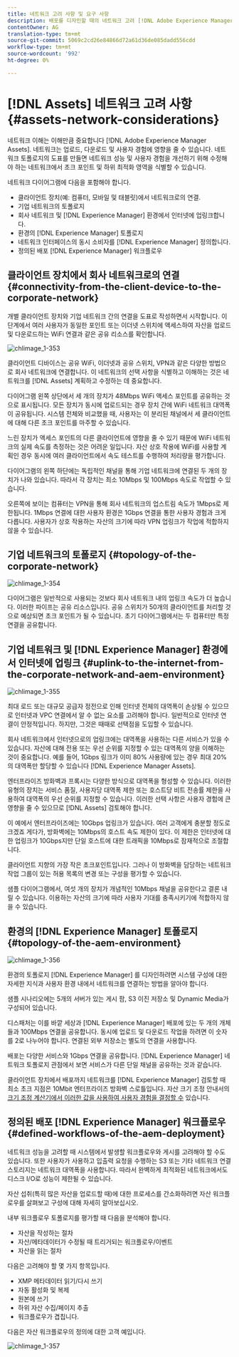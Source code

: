 ```yaml
---
title: 네트워크 고려 사항 및 요구 사항
description: 배포를 디자인할 때의 네트워크 고려 [!DNL Adobe Experience Manager Assets] 사항에 대해 설명합니다.
contentOwner: AG
translation-type: tm+mt
source-git-commit: 5069c2cd26e84866d72a61d36de085dadd556cdd
workflow-type: tm+mt
source-wordcount: '992'
ht-degree: 0%

---
```



# [!DNL Assets] 네트워크 고려 사항 {#assets-network-considerations}

네트워크 이해는 이해만큼 중요합니다 [!DNL Adobe Experience Manager Assets]. 네트워크는 업로드, 다운로드 및 사용자 경험에 영향을 줄 수 있습니다. 네트워크 토폴로지의 도표를 만들면 네트워크 성능 및 사용자 경험을 개선하기 위해 수정해야 하는 네트워크에서 초크 포인트 및 하위 최적화 영역을 식별할 수 있습니다.

네트워크 다이어그램에 다음을 포함해야 합니다.

* 클라이언트 장치(예: 컴퓨터, 모바일 및 태블릿)에서 네트워크로의 연결.
* 기업 네트워크의 토폴로지
* 회사 네트워크 및 [!DNL Experience Manager] 환경에서 인터넷에 업링크합니다.
* 환경의 [!DNL Experience Manager] 토폴로지
* 네트워크 인터페이스의 동시 소비자를 [!DNL Experience Manager] 정의합니다.
* 정의된 배포 [!DNL Experience Manager] 워크플로우

## 클라이언트 장치에서 회사 네트워크로의 연결 {#connectivity-from-the-client-device-to-the-corporate-network}

개별 클라이언트 장치와 기업 네트워크 간의 연결을 도표로 작성하면서 시작합니다. 이 단계에서 여러 사용자가 동일한 포인트 또는 이더넷 스위치에 액세스하여 자산을 업로드 및 다운로드하는 WiFi 연결과 같은 공유 리소스를 확인합니다.

![chlimage_1-353](assets/chlimage_1-353.png)

클라이언트 디바이스는 공유 WiFi, 이더넷과 공유 스위치, VPN과 같은 다양한 방법으로 회사 네트워크에 연결합니다. 이 네트워크의 선택 사항을 식별하고 이해하는 것은 네트워크를 [!DNL Assets] 계획하고 수정하는 데 중요합니다.

다이어그램 왼쪽 상단에서 세 개의 장치가 48Mbps WiFi 액세스 포인트를 공유하는 것으로 표시됩니다. 모든 장치가 동시에 업로드되는 경우 장치 간에 WiFi 네트워크 대역폭이 공유됩니다. 시스템 전체와 비교했을 때, 사용자는 이 분리된 채널에서 세 클라이언트에 대해 다른 초크 포인트를 마주할 수 있습니다.

느린 장치가 액세스 포인트의 다른 클라이언트에 영향을 줄 수 있기 때문에 WiFi 네트워크의 실제 속도를 측정하는 것은 어려운 일입니다. 자산 상호 작용에 WiFi를 사용할 계획인 경우 동시에 여러 클라이언트에서 속도 테스트를 수행하여 처리량을 평가합니다.

다이어그램의 왼쪽 하단에는 독립적인 채널을 통해 기업 네트워크에 연결된 두 개의 장치가 나와 있습니다. 따라서 각 장치는 최소 10Mbps 및 100Mbps 속도로 작업할 수 있습니다.

오른쪽에 보이는 컴퓨터는 VPN을 통해 회사 네트워크의 업스트림 속도가 1Mbps로 제한됩니다. 1Mbps 연결에 대한 사용자 환경은 1Gbps 연결을 통한 사용자 경험과 크게 다릅니다. 사용자가 상호 작용하는 자산의 크기에 따라 VPN 업링크가 작업에 적합하지 않을 수 있습니다.

## 기업 네트워크의 토폴로지 {#topology-of-the-corporate-network}

![chlimage_1-354](assets/chlimage_1-354.png)

다이어그램은 일반적으로 사용되는 것보다 회사 네트워크 내의 업링크 속도가 더 높습니다. 이러한 파이프는 공유 리소스입니다. 공유 스위치가 50개의 클라이언트를 처리할 것으로 예상되면 초크 포인트가 될 수 있습니다. 초기 다이어그램에서는 두 컴퓨터만 특정 연결을 공유합니다.

## 기업 네트워크 및 [!DNL Experience Manager] 환경에서 인터넷에 업링크 {#uplink-to-the-internet-from-the-corporate-network-and-aem-environment}

![chlimage_1-355](assets/chlimage_1-355.png)

최대 로드 또는 대규모 공급자 정전으로 인해 인터넷 전체의 대역폭이 손상될 수 있으므로 인터넷과 VPC 연결에서 알 수 없는 요소를 고려해야 합니다. 일반적으로 인터넷 연결이 안정적입니다. 하지만, 그것은 때때로 선택점을 도입할 수 있습니다.

회사 네트워크에서 인터넷으로의 업링크에는 대역폭을 사용하는 다른 서비스가 있을 수 있습니다. 자산에 대해 전용 또는 우선 순위를 지정할 수 있는 대역폭의 양을 이해하는 것이 중요합니다. 예를 들어, 1Gbps 링크가 이미 80% 사용량에 있는 경우 최대 20%의 대역폭만 할당할 수 있습니다 [!DNL Experience Manager Assets].

엔터프라이즈 방화벽과 프록시는 다양한 방식으로 대역폭을 형성할 수 있습니다. 이러한 유형의 장치는 서비스 품질, 사용자당 대역폭 제한 또는 호스트당 비트 전송률 제한을 사용하여 대역폭의 우선 순위를 지정할 수 있습니다. 이러한 선택 사항은 사용자 경험에 큰 영향을 줄 수 있으므로 [!DNL Assets] 검토해야 합니다.

이 예에서 엔터프라이즈에는 10Gbps 업링크가 있습니다. 여러 고객에게 충분할 정도로 크겠죠 게다가, 방화벽에는 10Mbps의 호스트 속도 제한이 있다. 이 제한은 인터넷에 대한 업링크가 10Gbps지만 단일 호스트에 대한 트래픽을 10Mbps로 잠재적으로 조절합니다.

클라이언트 지향의 가장 작은 초크포인트입니다. 그러나 이 방화벽을 담당하는 네트워크 작업 그룹이 있는 허용 목록의 변경 또는 구성을 평가할 수 있습니다.

샘플 다이어그램에서, 여섯 개의 장치가 개념적인 10Mbps 채널을 공유한다고 결론 내릴 수 있습니다. 이용하는 자산의 크기에 따라 사용자 기대를 충족시키기에 적합하지 않을 수 있습니다.

## 환경의 [!DNL Experience Manager] 토폴로지 {#topology-of-the-aem-environment}

![chlimage_1-356](assets/chlimage_1-356.png)

환경의 토폴로지 [!DNL Experience Manager] 를 디자인하려면 시스템 구성에 대한 자세한 지식과 사용자 환경 내에서 네트워크를 연결하는 방법을 알아야 합니다.

샘플 시나리오에는 5개의 서버가 있는 게시 팜, S3 이진 저장소 및 Dynamic Media가 구성되어 있습니다.

디스패처는 이를 바깥 세상과 [!DNL Experience Manager] 배포에 있는 두 개의 개체들과 100Mbps 연결을 공유합니다. 동시에 업로드 및 다운로드 작업을 하려면 이 숫자를 2로 나누어야 합니다. 연결된 외부 저장소는 별도의 연결을 사용합니다.

배포는 다양한 서비스와 1Gbps 연결을 공유합니다. [!DNL Experience Manager] 네트워크 토폴로지 관점에서 보면 서비스가 다른 단일 채널을 공유하는 것과 같습니다.

클라이언트 장치에서 배포까지 네트워크를 [!DNL Experience Manager] 검토할 때 최소 초크 지점은 10Mbit 엔터프라이즈 방화벽 스로틀입니다. 자산 크기 조정 안내서의 [크기 조정 계산기에서 이러한 값을 사용하여 사용자 경험을 결정할 수](assets-sizing-guide.md) 있습니다.

## 정의된 배포 [!DNL Experience Manager] 워크플로우 {#defined-workflows-of-the-aem-deployment}

네트워크 성능을 고려할 때 시스템에서 발생할 워크플로우와 게시를 고려해야 할 수도 있습니다. 또한 사용자가 사용하고 입출력 요청을 수행하는 S3 또는 기타 네트워크 연결 스토리지는 네트워크 대역폭을 사용합니다. 따라서 완벽하게 최적화된 네트워크에서도 디스크 I/O로 성능이 제한될 수 있습니다.

자산 섭취(특히 많은 자산을 업로드할 때)에 대한 프로세스를 간소화하려면 자산 워크플로우를 살펴보고 구성에 대해 자세히 알아보십시오.

내부 워크플로우 토폴로지를 평가할 때 다음을 분석해야 합니다.

* 자산을 작성하는 절차
* 자산/메타데이터가 수정될 때 트리거되는 워크플로우/이벤트
* 자산을 읽는 절차

다음은 고려해야 할 몇 가지 항목입니다.

* XMP 메타데이터 읽기/다시 쓰기
* 자동 활성화 및 복제
* 원본에 쓰기
* 하위 자산 수집/페이지 추출
* 워크플로우가 겹칩니다.

다음은 자산 워크플로우의 정의에 대한 고객 예입니다.

![chlimage_1-357](assets/chlimage_1-357.png)
